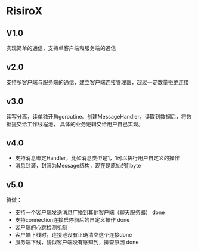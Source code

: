 # RisiroX
## V1.0
实现简单的通信，支持单客户端和服务端的通信
## v2.0
支持多客户端与服务端的通信，建立客户端连接管理器，超过一定数量拒绝连接
## v3.0
读写分离，读单独开启goroutine。创建MessageHandler，读取到数据后，将数据提交给工作线程池，
具体的业务逻辑交给用户自己实现。

## v4.0
* 支持消息绑定Handler，比如消息类型是1，1可以执行用户自定义的操作
* 消息封装，封装为Message结构，现在是原始的[]byte
## v5.0
待做：
* 支持一个客户端发送消息广播到其他客户端（聊天服务器） done
* 支持connection连接启停前后的自定义操作 done
* 客户端的心跳检测机制
* 客户端下线时，连接池没有正确清空这个连接done
* 服务端下线，貌似客户端没有感知到，排查原因 done